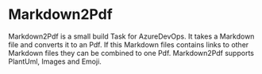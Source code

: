 # Markdown2Pdf

Markdown2Pdf is a small build Task for AzureDevOps. It takes a Markdown file and converts it to an Pdf. If this Markdown files contains links to other Markdown files they can be combined to one Pdf.
Markdown2Pdf supports PlantUml, Images and Emoji.